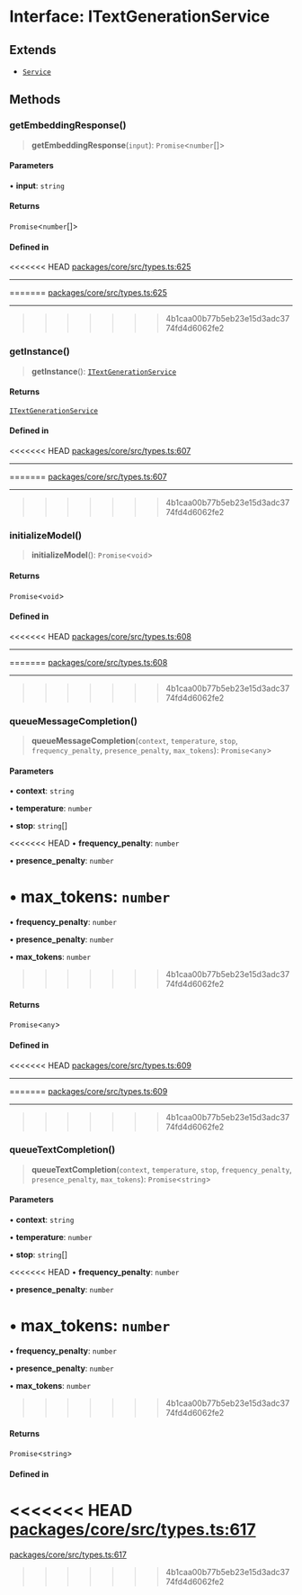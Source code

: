 # Interface: ITextGenerationService

## Extends

- [`Service`](../classes/Service.md)

## Methods

### getEmbeddingResponse()

> **getEmbeddingResponse**(`input`): `Promise`\<`number`[]\>

#### Parameters

• **input**: `string`

#### Returns

`Promise`\<`number`[]\>

#### Defined in

<<<<<<< HEAD
[packages/core/src/types.ts:625](https://github.com/8bitsats/eliza/blob/b6c06b96b915454d08a65f46cfdce8da763cbf85/packages/core/src/types.ts#L625)

***
=======
[packages/core/src/types.ts:625](https://github.com/ai16z/eliza/blob/7fcf54e7fb2ba027d110afcc319c0b01b3f181dc/packages/core/src/types.ts#L625)

---
>>>>>>> 4b1caa00b77b5eb23e15d3adc3774fd4d6062fe2

### getInstance()

> **getInstance**(): [`ITextGenerationService`](ITextGenerationService.md)

#### Returns

[`ITextGenerationService`](ITextGenerationService.md)

#### Defined in

<<<<<<< HEAD
[packages/core/src/types.ts:607](https://github.com/8bitsats/eliza/blob/b6c06b96b915454d08a65f46cfdce8da763cbf85/packages/core/src/types.ts#L607)

***
=======
[packages/core/src/types.ts:607](https://github.com/ai16z/eliza/blob/7fcf54e7fb2ba027d110afcc319c0b01b3f181dc/packages/core/src/types.ts#L607)

---
>>>>>>> 4b1caa00b77b5eb23e15d3adc3774fd4d6062fe2

### initializeModel()

> **initializeModel**(): `Promise`\<`void`\>

#### Returns

`Promise`\<`void`\>

#### Defined in

<<<<<<< HEAD
[packages/core/src/types.ts:608](https://github.com/8bitsats/eliza/blob/b6c06b96b915454d08a65f46cfdce8da763cbf85/packages/core/src/types.ts#L608)

***
=======
[packages/core/src/types.ts:608](https://github.com/ai16z/eliza/blob/7fcf54e7fb2ba027d110afcc319c0b01b3f181dc/packages/core/src/types.ts#L608)

---
>>>>>>> 4b1caa00b77b5eb23e15d3adc3774fd4d6062fe2

### queueMessageCompletion()

> **queueMessageCompletion**(`context`, `temperature`, `stop`, `frequency_penalty`, `presence_penalty`, `max_tokens`): `Promise`\<`any`\>

#### Parameters

• **context**: `string`

• **temperature**: `number`

• **stop**: `string`[]

<<<<<<< HEAD
• **frequency\_penalty**: `number`

• **presence\_penalty**: `number`

• **max\_tokens**: `number`
=======
• **frequency_penalty**: `number`

• **presence_penalty**: `number`

• **max_tokens**: `number`
>>>>>>> 4b1caa00b77b5eb23e15d3adc3774fd4d6062fe2

#### Returns

`Promise`\<`any`\>

#### Defined in

<<<<<<< HEAD
[packages/core/src/types.ts:609](https://github.com/8bitsats/eliza/blob/b6c06b96b915454d08a65f46cfdce8da763cbf85/packages/core/src/types.ts#L609)

***
=======
[packages/core/src/types.ts:609](https://github.com/ai16z/eliza/blob/7fcf54e7fb2ba027d110afcc319c0b01b3f181dc/packages/core/src/types.ts#L609)

---
>>>>>>> 4b1caa00b77b5eb23e15d3adc3774fd4d6062fe2

### queueTextCompletion()

> **queueTextCompletion**(`context`, `temperature`, `stop`, `frequency_penalty`, `presence_penalty`, `max_tokens`): `Promise`\<`string`\>

#### Parameters

• **context**: `string`

• **temperature**: `number`

• **stop**: `string`[]

<<<<<<< HEAD
• **frequency\_penalty**: `number`

• **presence\_penalty**: `number`

• **max\_tokens**: `number`
=======
• **frequency_penalty**: `number`

• **presence_penalty**: `number`

• **max_tokens**: `number`
>>>>>>> 4b1caa00b77b5eb23e15d3adc3774fd4d6062fe2

#### Returns

`Promise`\<`string`\>

#### Defined in

<<<<<<< HEAD
[packages/core/src/types.ts:617](https://github.com/8bitsats/eliza/blob/b6c06b96b915454d08a65f46cfdce8da763cbf85/packages/core/src/types.ts#L617)
=======
[packages/core/src/types.ts:617](https://github.com/ai16z/eliza/blob/7fcf54e7fb2ba027d110afcc319c0b01b3f181dc/packages/core/src/types.ts#L617)
>>>>>>> 4b1caa00b77b5eb23e15d3adc3774fd4d6062fe2
